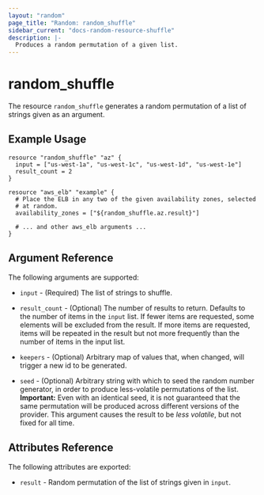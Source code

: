 ```yaml
---
layout: "random"
page_title: "Random: random_shuffle"
sidebar_current: "docs-random-resource-shuffle"
description: |-
  Produces a random permutation of a given list.
---
```


# random\_shuffle

The resource `random_shuffle` generates a random permutation of a list
of strings given as an argument.

## Example Usage

```hcl
resource "random_shuffle" "az" {
  input = ["us-west-1a", "us-west-1c", "us-west-1d", "us-west-1e"]
  result_count = 2
}

resource "aws_elb" "example" {
  # Place the ELB in any two of the given availability zones, selected
  # at random.
  availability_zones = ["${random_shuffle.az.result}"]

  # ... and other aws_elb arguments ...
}
```

## Argument Reference

The following arguments are supported:

* `input` - (Required) The list of strings to shuffle.

* `result_count` - (Optional) The number of results to return. Defaults to
  the number of items in the `input` list. If fewer items are requested,
  some elements will be excluded from the result. If more items are requested,
  items will be repeated in the result but not more frequently than the number
  of items in the input list.

* `keepers` - (Optional) Arbitrary map of values that, when changed, will
  trigger a new id to be generated.

* `seed` - (Optional) Arbitrary string with which to seed the random number
  generator, in order to produce less-volatile permutations of the list.
  **Important:** Even with an identical seed, it is not guaranteed that the
  same permutation will be produced across different versions of the provider.
  This argument causes the result to be *less volatile*, but not fixed for
  all time.

## Attributes Reference

The following attributes are exported:

* `result` - Random permutation of the list of strings given in `input`.

